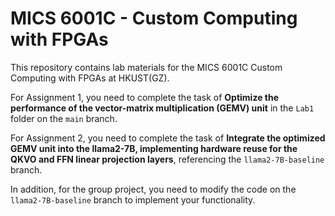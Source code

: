 # MICS 6001C - Custom Computing with FPGAs

This repository contains lab materials for the MICS 6001C Custom Computing with FPGAs at HKUST(GZ).

For Assignment 1, you need to complete the task of **Optimize the performance of the vector-matrix multiplication (GEMV) unit** in the `Lab1` folder on the `main` branch.

For Assignment 2, you need to complete the task of **Integrate the optimized GEMV unit into the llama2-7B, implementing hardware reuse for the QKVO and FFN linear projection layers**, referencing the `llama2-7B-baseline` branch.

In addition, for the group project, you need to modify the code on the `llama2-7B-baseline` branch to implement your functionality.

